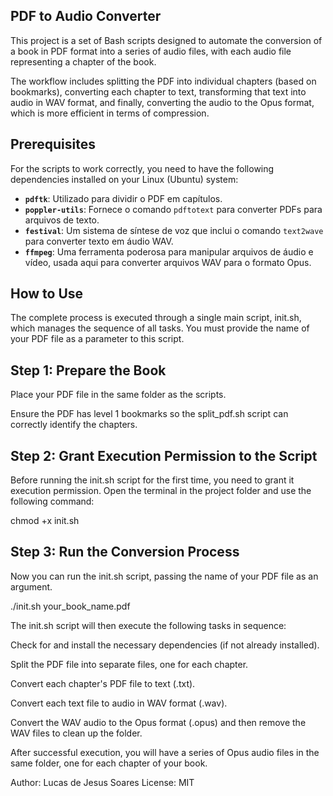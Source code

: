 ## PDF to Audio Converter
This project is a set of Bash scripts designed to automate the conversion of a book in PDF format into a series of audio files, with each audio file representing a chapter of the book.

The workflow includes splitting the PDF into individual chapters (based on bookmarks), converting each chapter to text, transforming that text into audio in WAV format, and finally, converting the audio to the Opus format, which is more efficient in terms of compression.

## Prerequisites
For the scripts to work correctly, you need to have the following dependencies installed on your Linux (Ubuntu) system:

* **`pdftk`**: Utilizado para dividir o PDF em capítulos.
* **`poppler-utils`**: Fornece o comando `pdftotext` para converter PDFs para arquivos de texto.
* **`festival`**: Um sistema de síntese de voz que inclui o comando `text2wave` para converter texto em áudio WAV.
* **`ffmpeg`**: Uma ferramenta poderosa para manipular arquivos de áudio e vídeo, usada aqui para converter arquivos WAV para o formato Opus.

## How to Use
The complete process is executed through a single main script, init.sh, which manages the sequence of all tasks. You must provide the name of your PDF file as a parameter to this script.

## Step 1: Prepare the Book
Place your PDF file in the same folder as the scripts.

Ensure the PDF has level 1 bookmarks so the split_pdf.sh script can correctly identify the chapters.

## Step 2: Grant Execution Permission to the Script
Before running the init.sh script for the first time, you need to grant it execution permission. Open the terminal in the project folder and use the following command:

chmod +x init.sh

## Step 3: Run the Conversion Process
Now you can run the init.sh script, passing the name of your PDF file as an argument.

./init.sh your_book_name.pdf

The init.sh script will then execute the following tasks in sequence:

Check for and install the necessary dependencies (if not already installed).

Split the PDF file into separate files, one for each chapter.

Convert each chapter's PDF file to text (.txt).

Convert each text file to audio in WAV format (.wav).

Convert the WAV audio to the Opus format (.opus) and then remove the WAV files to clean up the folder.

After successful execution, you will have a series of Opus audio files in the same folder, one for each chapter of your book.

Author: Lucas de Jesus Soares
License: MIT
